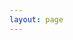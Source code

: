```yaml
---
layout: page
---
```

<script setup>
import {
  VPTeamPage,
  VPTeamPageTitle,
  VPTeamMembers,
  VPTeamPageSection
} from 'vitepress/theme'

const hqLeaders = [
	{
    avatar: '/about/hq/2024/nyako.jpeg',
    name: '茂桑',
    title: '社长',
	},
	{
    avatar: '/about/hq/2024/satsuki.jpeg',
    name: '纱月Satsuki',
    title: '指导老师',
	},
]

const hqMembers = [
  {
    avatar: '/about/hq/2024/quq.jpeg',
    name: '-QuQ-',
    title: '演音部部长',
    links: [
      { icon: 'github', link: 'https://github.com/shenxianovo' },
    ]
  },
  {
    avatar: '/about/hq/2024/huihui.jpeg',
    name: '灰灰',
    title: '夏樱乐团团长',
  },
  {
    avatar: '/about/hq/2024/storm.jpeg',
    name: 'storm',
    title: '暗部部长',
  },
  {
    avatar: '/about/hq/2024/wweiyi.jpeg',
    name: 'wweiyi',
    title: '暗部外联组组长',
  },
  {
    avatar: '/about/hq/2024/chiya.jpeg',
    name: '风又千夜',
    title: '暗部秘书组组长',
  },
  {
    avatar: '/about/hq/2024/yy.png',
    name: 'YY',
    title: 'cos部部长',
  },
  {
    avatar: '/about/hq/2024/elenia.jpeg',
    name: '埃兰伊亚-Elenia',
    title: 'cos部副部长',
  },
  {
    avatar: '/about/hq/2024/shuzhi.jpeg',
    name: '树枝',
    title: '编辑部部长',
  },
  {
    avatar: '/about/hq/2024/siguaduntang.jpeg',
    name: '丝瓜炖汤',
    title: '编辑部美编',
  },
  {
    avatar: '/about/hq/2024/sigal.jpeg',
    name: '西加尔',
    title: '演音部歌姬组组长',
  },
  {
    avatar: '/about/hq/2024/scapino.jpeg',
    name: 'scapino',
    title: '演音部配音组组长',
  },
  {
    avatar: '/about/hq/2024/um.jpeg',
    name: '悠梦',
    title: 'wota艺部部长',
  },
  {
    avatar: '/avatar.png',
    name: '阳',
    title: '夏樱组组长',
  },
]
</script>

<VPTeamPage>
  <VPTeamPageTitle>
    <template #title>2024HQ</template>
    <template #lead>2024-2025学年社团干部</template>
  </VPTeamPageTitle>
  <VPTeamMembers size="medium" :members="hqLeaders" />
  <VPTeamPageSection>
    <template #title>2024HQ成员</template>
    <!-- <template #lead>这是一段文字</template> -->
    <template #members>
      <VPTeamMembers size="small" :members="hqMembers" />
    </template>
  </VPTeamPageSection>
</VPTeamPage>